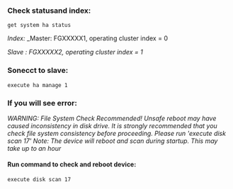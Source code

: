 ### Check statusand index:
```
get system ha status
```
_Index:_
_Master: FGXXXXX1, operating cluster index = 0

_Slave : FGXXXXX2, operating cluster index = 1_
  
### Sonecct to slave:
```
execute ha manage 1
```
### If you will see error:
  _WARNING: File System Check Recommended! Unsafe reboot may have caused inconsistency in disk drive.
  It is strongly recommended that you check file system consistency before proceeding.
  Please run 'execute disk scan 17'
  Note: The device will reboot and scan during startup. This may take up to an hour_

#### Run command to check and reboot device:
```
execute disk scan 17
```
